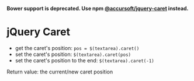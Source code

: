 **Bower support is deprecated. Use npm [@accursoft/jquery-caret](https://www.npmjs.com/package/jquery-caret) instead.**

jQuery Caret
============

- get the caret's position: `pos = $(textarea).caret()`
- set the caret's position: `$(textarea).caret(pos)`
- set the caret's position to the end: `$(textarea).caret(-1)`

Return value: the current/new caret position